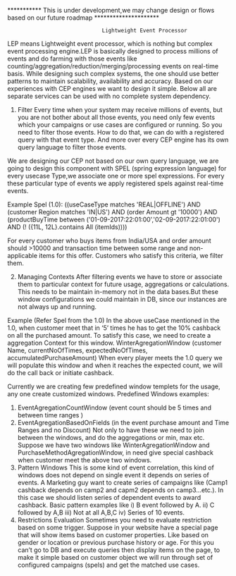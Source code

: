 *********** This is under development,we may change design or flows based on our future roadmap *********************

                                  Lightweight Event Processor
LEP means Lightweight event processor, which is nothing but complex event processing engine.LEP is basically designed to process millions of events and do farming with those events like counting/aggregation/reduction/merging/processing events on real-time basis.
While designing such complex systems, the one should use better patterns to maintain scalability, availability and accuracy.
Based on our experiences with CEP engines we want to design it simple.
Below all are separate services can be used with no complete system dependency.
1)	Filter
Every time when your system may receive millions of events, but you are not bother about all those events, you need only few events which your campaigns or use cases are configured or running. So you need to filter those events.
How to do that, we can do with a registered query with that event type. And more over every CEP engine has its own query language to filter those events.

We are designing our CEP not based on our own query language, we are going to design this component with SPEL (spring expression language) for every usecase Type,we associate one or more spel expressions. For every these particular type of events we apply registered spels against real-time events.

Example Spel (1.0):
((useCaseType matches 'REAL|OFFLINE') AND (customer Region matches 'IN|US') 
AND (order Amount gt '10000') AND (productBuyTime between ('01-09-2017:22:01:00','02-09-2017:22:01:00')  
AND (! ({11L, 12L}.contains All (itemIds))))

For every customer who buys items from India/USA and order amount should >10000 and transaction time between some range and non-applicable items for this offer.
	Customers who satisfy this criteria, we filter them.

2)	Managing Contexts
After filtering events we have to store or associate them to particular context for future usage, aggregations or calculations. This needs to be maintain in-memory not in the data bases.But these window configurations we could maintain in DB, since our instances are not always up and running.

Example (Refer Spel from the 1.0)
 In the above useCase mentioned in the 1.0, when customer meet that in ‘5’ times he has to get the 10% cashback on all the purchased amount.
To satisfy this case, we need to create a aggregation Context for this window.
WinterAgregationWindow (customer Name, currentNoOfTimes, expectedNoOfTimes, accumulatedPurchaseAmount)
When every player meets the 1.0 query we will populate this window and when it reaches the expected count, we will do the call back or initiate cashback.

Currently we are creating few predefined window templets for the usage, any one create customized windows.
Predefined Windows examples:
1)	EventAgregationCountWindow (event count should be 5 times and between time ranges )
2)	EventAgregationBasedOnFields (in the event purchase amount and Time Ranges and no Discount)
Not only to have these we need to join between the windows, and do the aggregations or min, max etc.
Suppose we have two windows like WinterAgregationWindow and PurchaseMethodAgregationWindow, in need give special cashback when customer meet the above two windows.
4) Pattern Windows
	This is some kind of event correlation, this kind of windows does not depend on single event it depends on series of events.
A Marketing guy want to create series of campaigns like (Camp1 cashback depends on camp2 and capm2 depends on camp3...etc.).
In this case we should listen series of dependent events to award cashback.
Basic pattern examples like 
i)	B event followed by A.
ii)	C followed by A,B
iii)	Not at all A,B,C
iv)	Series of 10 events.
5)  Restrictions Evaluation
	Sometimes you need to evaluate restriction based on some trigger.
Suppose in your website have a special page that will show items based on customer properties. Like based on gender or location or previous purchase history or age.
For this you can’t go to DB and execute queries then display items on the page, to make it simple based on customer object we will run through set of configured campaigns (spels) and get the matched use cases.









 





